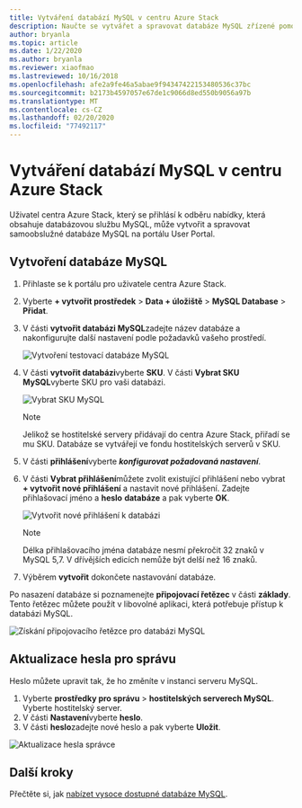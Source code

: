 ```yaml
---
title: Vytváření databází MySQL v centru Azure Stack
description: Naučte se vytvářet a spravovat databáze MySQL zřízené pomocí poskytovatele prostředků adaptéru MySQL v Azure Stack hub.
author: bryanla
ms.topic: article
ms.date: 1/22/2020
ms.author: bryanla
ms.reviewer: xiaofmao
ms.lastreviewed: 10/16/2018
ms.openlocfilehash: afe2a9fe46a5abae9f94347422153480536c37bc
ms.sourcegitcommit: b2173b4597057e67de1c9066d8ed550b9056a97b
ms.translationtype: MT
ms.contentlocale: cs-CZ
ms.lasthandoff: 02/20/2020
ms.locfileid: "77492117"
---
```

# <a name="create-mysql-databases-in-azure-stack-hub"></a>Vytváření databází MySQL v centru Azure Stack
Uživatel centra Azure Stack, který se přihlásí k odběru nabídky, která obsahuje databázovou službu MySQL, může vytvořit a spravovat samoobslužné databáze MySQL na portálu User Portal.

## <a name="create-a-mysql-database"></a>Vytvoření databáze MySQL

1. Přihlaste se k portálu pro uživatele centra Azure Stack.
2. Vyberte **+ vytvořit prostředek** > **Data + úložiště** > **MySQL Database** > **Přidat**.
3. V části **vytvořit databázi MySQL**zadejte název databáze a nakonfigurujte další nastavení podle požadavků vašeho prostředí.

    ![Vytvoření testovací databáze MySQL](./media/azure-stack-mysql-rp-deploy/mysql-create-db-a.png)

4. V části **vytvořit databázi**vyberte **SKU**. V části **Vybrat SKU MySQL**vyberte SKU pro vaši databázi.

    ![Vybrat SKU MySQL](./media/azure-stack-mysql-rp-deploy/mysql-select-sku.png)

    >[!Note]
    >Jelikož se hostitelské servery přidávají do centra Azure Stack, přiřadí se mu SKU. Databáze se vytvářejí ve fondu hostitelských serverů v SKU.

5. V části **přihlášení**vyberte ***konfigurovat požadovaná nastavení***.
6. V části **Vybrat přihlášení**můžete zvolit existující přihlášení nebo vybrat **+ vytvořit nové přihlášení** a nastavit nové přihlášení.  Zadejte přihlašovací jméno a **heslo** **databáze** a pak vyberte **OK**.

    ![Vytvořit nové přihlášení k databázi](./media/azure-stack-mysql-rp-deploy/create-new-login.png)

    >[!NOTE]
    >Délka přihlašovacího jména databáze nesmí překročit 32 znaků v MySQL 5,7. V dřívějších edicích nemůže být delší než 16 znaků.

7. Výběrem **vytvořit** dokončete nastavování databáze.

Po nasazení databáze si poznamenejte **připojovací řetězec** v části **základy**. Tento řetězec můžete použít v libovolné aplikaci, která potřebuje přístup k databázi MySQL.

![Získání připojovacího řetězce pro databázi MySQL](./media/azure-stack-mysql-rp-deploy/mysql-db-created-a.png)

## <a name="update-the-administrative-password"></a>Aktualizace hesla pro správu

Heslo můžete upravit tak, že ho změníte v instanci serveru MySQL.

1. Vyberte **prostředky pro správu** > **hostitelských serverech MySQL**. Vyberte hostitelský server.
2. V části **Nastavení**vyberte **heslo**.
3. V části **heslo**zadejte nové heslo a pak vyberte **Uložit**.

![Aktualizace hesla správce](./media/azure-stack-mysql-rp-deploy/mysql-update-password.png)

## <a name="next-steps"></a>Další kroky

Přečtěte si, jak [nabízet vysoce dostupné databáze MySQL](azure-stack-tutorial-mysql.md).
